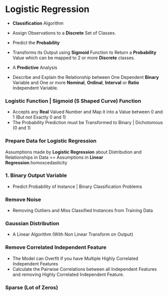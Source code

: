 # Logistic Regression

- **Classification** Algorithm 
- Assign Observations to a **Discrete** Set of Classes.
- Predict the **Probability**
- Transforms its Output using **Sigmoid** Function to Return a **Probability** Value which can be mapped to 2 or more **Discrete** classes.
- A **Predictive** Analysis

- Describe and Explain the Relationship between One Dependent **Binary** Variable and One or more **Nominal**, **Ordinal**, **Interval** or **Ratio** Independent Variable.
### Logistic Function  | Sigmoid (S Shaped Curve) Function
- Accepts any **Real** Valued Number and Map it into a Value between 0 and 1 (But not Exactly 0 and 1)
- The Probability Prediction must be Transformed to Binary | Dichotomous (0 and 1)


### Prepare Data for Logistic Regression

Assumptions made by **Logistic Regression** about Distribution and Relationships in Data == Assumptions in **Linear Regression**.homoscedasticity

### 1. Binary Output Variable
- Predict Probability of Instance | Binary Classification Problems

### Remove Noise 
- Removing Outliers and Miss Classified Instances from Training Data 

### Gaussian Distribution
- A Linear Algorithm (With Non Linear Transform on Output)

### Remove Correlated Independent Feature
- The Model can Overfit if you have Multiple Highly Correlated Independent Features
- Calculate the Pairwise Correlations between all Independent Features and removing Highly Correlated Independent Feature.

### Sparse (Lot of Zeros)

